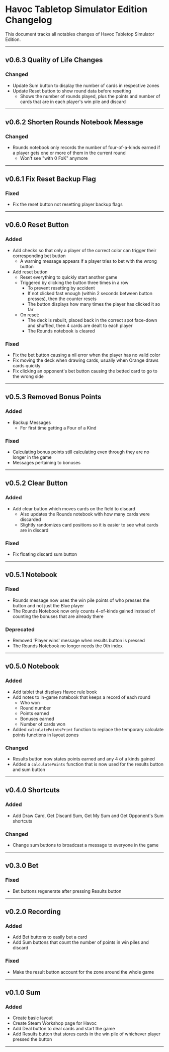 # Havoc Tabletop Simulator Edition Changelog

This document tracks all notables changes of Havoc Tabletop Simulator Edition.

---

## v0.6.3 Quality of Life Changes

### Changed

- Update Sum button to display the number of cards in respective zones
- Update Reset button to show round data before resetting
  - Shows the number of rounds played, plus the points and number of cards that are in each player's win pile and discard

---

## v0.6.2 Shorten Rounds Notebook Message

### Changed

- Rounds notebook only records the number of four-of-a-kinds earned if a player gets one or more of them in the current round
  - Won't see "with 0 FoK" anymore

---

## v0.6.1 Fix Reset Backup Flag

### Fixed

- Fix the reset button not resetting player backup flags

---

## v0.6.0 Reset Button

### Added

- Add checks so that only a player of the correct color can trigger their corresponding bet button
  - A warning message appears if a player tries to bet with the wrong button
- Add reset button
  - Reset everything to quickly start another game
  - Triggered by clicking the button three times in a row
    - To prevent resetting by accident
    - If not clicked fast enough (within 2 seconds between button presses), then the counter resets
    - The button displays how many times the player has clicked it so far
  - On reset:
    - The deck is rebuilt, placed back in the correct spot face-down and shuffled, then 4 cards are dealt to each player
    - The Rounds notebook is cleared

### Fixed

- Fix the bet button causing a nil error when the player has no valid color
- Fix moving the deck when drawing cards, usually when Orange draws cards quickly
- Fix clicking an opponent's bet button causing the betted card to go to the wrong side

---

## v0.5.3 Removed Bonus Points

### Added

- Backup Messages
  - For first time getting a Four of a Kind

### Fixed

- Calculating bonus points still calculating even through they are no longer in the game
- Messages pertaining to bonuses

---

## v0.5.2 Clear Button

### Added

- Add clear button which moves cards on the field to discard
  - Also updates the Rounds notebook with how many cards were discarded
  - Slightly randomizes card positions so it is easier to see what cards are in discard

### Fixed

- Fix floating discard sum button

---

## v0.5.1 Notebook

### Fixed

- Rounds message now uses the win pile points of who presses the button and not just the Blue player
- The Rounds Notebook now only counts 4-of-kinds gained instead of counting the bonuses that are already there

### Deprecated

- Removed 'Player wins' message when results button is pressed
- The Rounds Notebook no longer needs the 0th index

---

## v0.5.0 Notebook

### Added

- Add tablet that displays Havoc rule book
- Add notes to in-game notebook that keeps a record of each round
  - Who won
  - Round number
  - Points earned
  - Bonuses earned
  - Number of cards won
- Added `calculatePointsPrint` function to replace the temporary calculate points functions in layout zones

### Changed

- Results button now states points earned and any 4 of a kinds gained
- Added a `calculatePoints` function that is now used for the results button and sum button

---

## v0.4.0 Shortcuts

### Added

- Add Draw Card, Get Discard Sum, Get My Sum and Get Opponent's Sum shortcuts

### Changed

- Change sum buttons to broadcast a message to everyone in the game

---

## v0.3.0 Bet

### Fixed

- Bet buttons regenerate after pressing Results button

---

## v0.2.0 Recording

### Added

- Add Bet buttons to easily bet a card
- Add Sum buttons that count the number of points in win piles and discard

### Fixed

- Make the result button account for the zone around the whole game

---

## v0.1.0 Sum

### Added

- Create basic layout
- Create Steam Workshop page for Havoc
- Add Deal button to deal cards and start the game
- Add Results button that stores cards in the win pile of whichever player pressed the button

---
